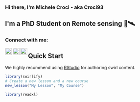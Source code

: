 ### Hi there, I'm Michele Croci - aka Croci93

## I'm a PhD Student on Remote sensing 🌱🛰

### Connect with me:

[<img align="left" alt="Croci93 | Twitter" width="22px" src="https://cdn.jsdelivr.net/npm/simple-icons@v3/icons/twitter.svg" />][twitter]
[<img align="left" alt="Croci93 | LinkedIn" width="22px" src="https://cdn.jsdelivr.net/npm/simple-icons@v3/icons/linkedin.svg" />][linkedin]
[<img align="left" alt="Croci93 | Instagram" width="22px" src="https://cdn.jsdelivr.net/npm/simple-icons@v3/icons/instagram.svg" />][instagram]


[twitter]: https://twitter.com/croci93
[instagram]: https://instagram.com/michele.croci
[linkedin]: https://www.linkedin.com/in/michele-croci-265abb133/


## Quick Start

We highly recommend using [RStudio](https://www.rstudio.com/) for authoring 
swirl content.

```r
library(swirlify)
# Create a new lesson and a new course
new_lesson("My Lesson", "My Course")

library(readxl)

```
